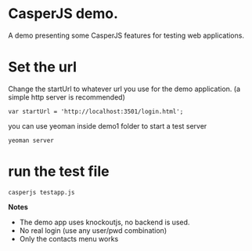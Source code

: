 # CasperJS demo.

A demo presenting some CasperJS features for testing web applications.


# Set the url

Change the startUrl to whatever url you use for the demo application. (a simple http server is recommended)

	
	var startUrl = 'http://localhost:3501/login.html';


you can use yeoman inside demo1 folder to start a test server

	yeoman server

# run the test file

	casperjs testapp.js

**Notes**

* The demo app uses knockoutjs, no backend is used.
* No real login (use any user/pwd combination)
* Only the contacts menu works


